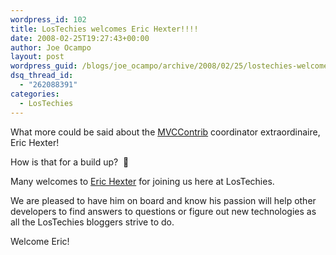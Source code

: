 ```yaml
---
wordpress_id: 102
title: LosTechies welcomes Eric Hexter!!!!
date: 2008-02-25T19:27:43+00:00
author: Joe Ocampo
layout: post
wordpress_guid: /blogs/joe_ocampo/archive/2008/02/25/lostechies-welcomes-eric-hexter.aspx
dsq_thread_id:
  - "262088391"
categories:
  - LosTechies
---
```

What more could be said about the <a href="http://www.codeplex.com/MVCContrib" target="_blank">MVCContrib</a> coordinator extraordinaire, Eric Hexter! 

How is that for a build up?&nbsp; 🙂 

Many welcomes to <a href="http://www.lostechies.com/blogs/hex/" target="_blank">Eric Hexter</a> for joining us here at LosTechies. 

We are pleased to have him on board and know his passion will help other developers to find answers to questions or figure out new technologies as all the LosTechies bloggers strive to do. 

Welcome Eric!